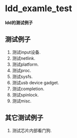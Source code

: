 # ldd_examle_test
**ldd的测试例子**

## 测试例子

1. 测试input设备.
2. 测试netlink.
3. 测试platform.
4. 测试proc.
5. 测试sysfs.
6. 测试usb device gadget.
7. 测试completion.
8. 测试spinlock.
9. 测试misc.

## 其它测试例子

1. 测试芯片内部看门狗.
